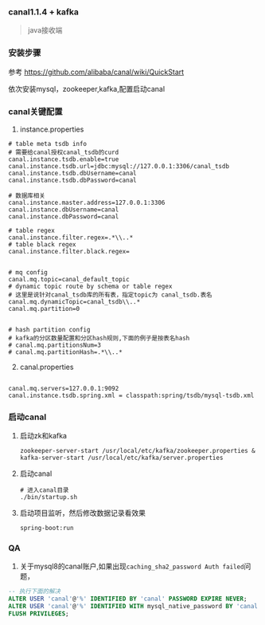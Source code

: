 ### canal1.1.4 + kafka 

> java接收端

### 安装步骤
参考 https://github.com/alibaba/canal/wiki/QuickStart

依次安装mysql，zookeeper,kafka,配置启动canal
### canal关键配置

1. instance.properties
```properties
# table meta tsdb info 
# 需要给canal授权canal_tsdb的curd
canal.instance.tsdb.enable=true
canal.instance.tsdb.url=jdbc:mysql://127.0.0.1:3306/canal_tsdb
canal.instance.tsdb.dbUsername=canal
canal.instance.tsdb.dbPassword=canal

# 数据库相关
canal.instance.master.address=127.0.0.1:3306
canal.instance.dbUsername=canal
canal.instance.dbPassword=canal

# table regex
canal.instance.filter.regex=.*\\..*
# table black regex
canal.instance.filter.black.regex=


# mq config
canal.mq.topic=canal_default_topic
# dynamic topic route by schema or table regex
# 这里是说针对canal_tsdb库的所有表，指定topic为 canal_tsdb.表名
canal.mq.dynamicTopic=canal_tsdb\\..*
canal.mq.partition=0


# hash partition config 
# kafka的分区数量配置和分区hash规则,下面的例子是按表名hash
# canal.mq.partitionsNum=3
# canal.mq.partitionHash=.*\\..*

```

2. canal.properties
```properties

canal.mq.servers=127.0.0.1:9092
canal.instance.tsdb.spring.xml = classpath:spring/tsdb/mysql-tsdb.xml

```

### 启动canal

1. 启动zk和kafka
    ```
    zookeeper-server-start /usr/local/etc/kafka/zookeeper.properties & kafka-server-start /usr/local/etc/kafka/server.properties
    ```

2. 启动canal
    ```
    # 进入canal目录
    ./bin/startup.sh
    ```

3. 启动项目监听，然后修改数据记录看效果
    ```
    spring-boot:run
    ```

### QA

1. 关于mysql8的canal账户,如果出现`caching_sha2_password Auth failed`问题，
```sql
-- 执行下面的解决
ALTER USER 'canal'@'%' IDENTIFIED BY 'canal' PASSWORD EXPIRE NEVER;
ALTER USER 'canal'@'%' IDENTIFIED WITH mysql_native_password BY 'canal';
FLUSH PRIVILEGES;
```

